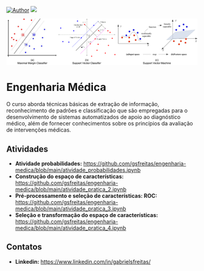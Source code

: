 [![Author](https://img.shields.io/badge/author-Gabriel_Freitas-purple.svg)](https://www.linkedin.com/in/gabrielsfreitas/) [![](https://img.shields.io/badge/python-3.7+-blue.svg)](https://www.python.org/downloads/)

<p align="center">
  <img src="classifiers.png" >
</p>

# Engenharia Médica
O curso aborda técnicas básicas de extração de informação, reconhecimento de padrões e classificação que são empregadas para o desenvolvimento de sistemas automatizados de apoio ao diagnóstico médico, além de fornecer conhecimentos sobre os princípios da avaliação de intervenções médicas. 

## Atividades
* **Atividade probabilidades:** https://github.com/gsfreitas/engenharia-medica/blob/main/atividade_probabilidades.ipynb
* **Construção do espaço de características:** https://github.com/gsfreitas/engenharia-medica/blob/main/atividade_pratica_2.ipynb
* **Pré-processamento e seleção de características: ROC:** https://github.com/gsfreitas/engenharia-medica/blob/main/atividade_pratica_3.ipynb
* **Seleção e transformação do espaço de características:** https://github.com/gsfreitas/engenharia-medica/blob/main/atividade_pratica_4.ipynb

## Contatos
* **Linkedin:** https://www.linkedin.com/in/gabrielsfreitas/

